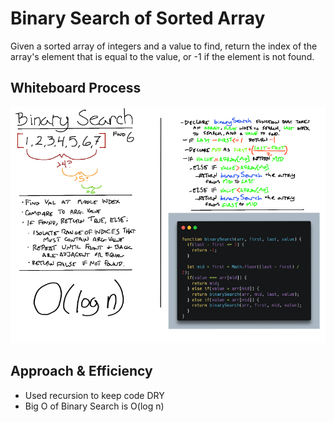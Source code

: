 # Binary Search of Sorted Array

Given a sorted array of integers and a value to find, return the index of the array's element that is equal to the value, or -1 if the element is not found.

## Whiteboard Process

![Binary Search Whiteboard](array-binary-search.png) 

## Approach & Efficiency

- Used recursion to keep code DRY
- Big O of Binary Search is O(log n)
